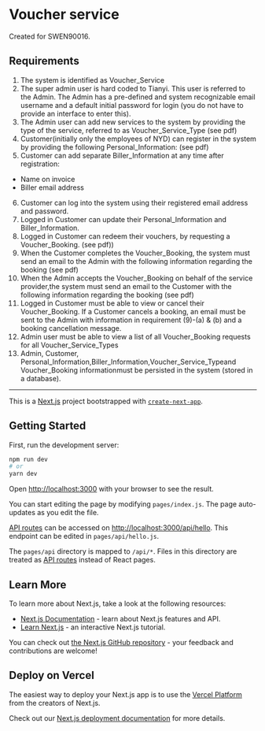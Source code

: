 # Voucher service
Created for SWEN90016.

## Requirements
1. The system is identified as Voucher_Service
2. The super admin user is hard coded to Tianyi. This user is referred to the Admin. The Admin has a pre-defined and system recognizable email username and a default initial password for login (you do not have to provide an interface to enter this). 
3. The Admin user can add new services to the system by providing the type of the service, referred to as Voucher_Service_Type (see pdf)
4. Customer(initially only the employees of NYD) can register in the system by providing the following Personal_Information: (see pdf)
5. Customer can add separate Biller_Information at any time after registration: 
  - Name on invoice
  - Biller email address
6. Customer can log into the system using their registered email address and password.
7. Logged in Customer can update their Personal_Information and Biller_Information. 
8. Logged in Customer can redeem their vouchers, by requesting a Voucher_Booking. (see pdf))
9. When the Customer completes the Voucher_Booking, the system must send an email to the Admin with the following information regarding the booking (see pdf)
10. When the Admin accepts the Voucher_Booking on behalf of the service provider,the system must send an email to the Customer with the following information regarding the booking (see pdf)
11. Logged in Customer must be able to view or cancel their Voucher_Booking. If a Customer cancels a booking, an email must be sent to the Admin with information in requirement (9)-(a) & (b) and a booking cancellation message.
12. Admin user must be able to view a list of all Voucher_Booking requests for all Voucher_Service_Types
13. Admin, Customer, Personal_Information,Biller_Information,Voucher_Service_Typeand Voucher_Booking informationmust be persisted in the system (stored in a database).



---

This is a [Next.js](https://nextjs.org/) project bootstrapped with [`create-next-app`](https://github.com/vercel/next.js/tree/canary/packages/create-next-app).


## Getting Started

First, run the development server:

```bash
npm run dev
# or
yarn dev
```

Open [http://localhost:3000](http://localhost:3000) with your browser to see the result.

You can start editing the page by modifying `pages/index.js`. The page auto-updates as you edit the file.

[API routes](https://nextjs.org/docs/api-routes/introduction) can be accessed on [http://localhost:3000/api/hello](http://localhost:3000/api/hello). This endpoint can be edited in `pages/api/hello.js`.

The `pages/api` directory is mapped to `/api/*`. Files in this directory are treated as [API routes](https://nextjs.org/docs/api-routes/introduction) instead of React pages.

## Learn More

To learn more about Next.js, take a look at the following resources:

- [Next.js Documentation](https://nextjs.org/docs) - learn about Next.js features and API.
- [Learn Next.js](https://nextjs.org/learn) - an interactive Next.js tutorial.

You can check out [the Next.js GitHub repository](https://github.com/vercel/next.js/) - your feedback and contributions are welcome!

## Deploy on Vercel

The easiest way to deploy your Next.js app is to use the [Vercel Platform](https://vercel.com/new?utm_medium=default-template&filter=next.js&utm_source=create-next-app&utm_campaign=create-next-app-readme) from the creators of Next.js.

Check out our [Next.js deployment documentation](https://nextjs.org/docs/deployment) for more details.
